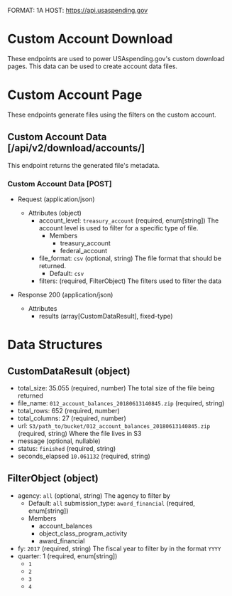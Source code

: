 FORMAT: 1A
HOST: https://api.usaspending.gov

# Custom Account Download

These endpoints are used to power USAspending.gov's custom download pages. This data can be used to create account data files. 

# Custom Account Page

These endpoints generate files using the filters on the custom account.

## Custom Account Data [/api/v2/download/accounts/]

This endpoint returns the generated file's metadata.

### Custom Account Data [POST]

+ Request (application/json)
    + Attributes (object)
        + account_level: `treasury_account` (required, enum[string])
            The account level is used to filter for a specific type of file.
            + Members
                + treasury_account
                + federal_account
        + file_format: `csv` (optional, string)
            The file format that should be returned. 
            + Default: `csv`
        + filters: (required, FilterObject)
            The filters used to filter the data

+ Response 200 (application/json)
    + Attributes
        + results (array[CustomDataResult], fixed-type)

# Data Structures

## CustomDataResult (object)
+ total_size: 35.055 (required, number)
    The total size of the file being returned
+ file_name: `012_account_balances_20180613140845.zip` (required, string)
+ total_rows: 652 (required, number)
+ total_columns: 27 (required, number)
+ url: `S3/path_to/bucket/012_account_balances_20180613140845.zip` (required, string)
    Where the file lives in S3
+ message (optional, nullable)
+ status: `finished` (required, string)
+ seconds_elapsed `10.061132` (required, string)
    
## FilterObject (object)
+ agency: `all` (optional, string)
    The agency to filter by
    + Default: `all`
    submission_type: `award_financial` (required, enum[string])
    + Members
        + account_balances
        + object_class_program_activity
        + award_financial
+ fy: `2017` (required, string)
    The fiscal year to filter by in the format `YYYY`
+ quarter: 1 (required, enum[string])
    + `1`
    + `2`
    + `3`
    + `4`